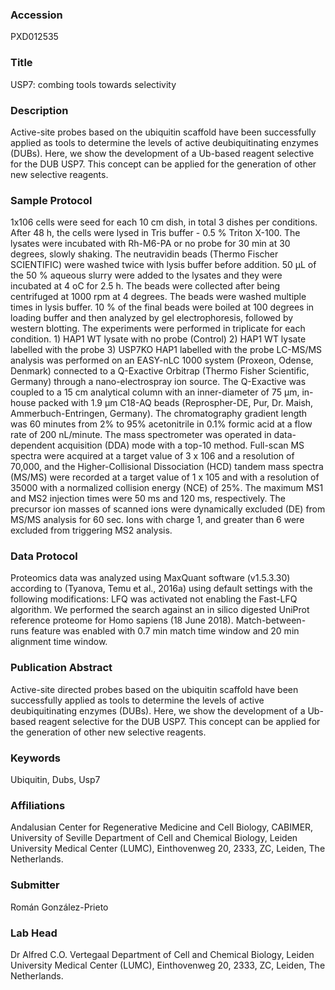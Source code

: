 ### Accession
PXD012535

### Title
USP7: combing tools towards selectivity

### Description
Active-site probes based on the ubiquitin scaffold have been successfully applied as tools to determine the levels of active deubiquitinating enzymes (DUBs). Here, we show the development of a Ub-based reagent selective for the DUB USP7. This concept can be applied for the generation of other new selective reagents.

### Sample Protocol
1x106 cells were seed for each 10 cm dish, in total 3 dishes per conditions. After 48 h, the cells were lysed in Tris buffer - 0.5 % Triton X-100. The lysates were incubated with Rh-M6-PA  or no probe for 30 min at 30 degrees, slowly shaking. The neutravidin beads (Thermo Fischer SCIENTIFIC) were washed twice with lysis buffer before addition. 50 µL of the 50 % aqueous slurry were added to the lysates and they were incubated at 4 oC for 2.5 h. The beads were collected after being centrifuged at 1000 rpm at 4 degrees. The beads were washed multiple times in lysis buffer. 10 % of the final beads were boiled at 100 degrees in loading buffer and then analyzed by gel electrophoresis, followed by western blotting. The experiments were performed in triplicate for each condition.  1) HAP1 WT lysate with no probe (Control) 2) HAP1 WT lysate labelled with the probe 3) USP7KO HAP1 labelled with the probe    LC-MS/MS analysis was performed on an EASY-nLC 1000 system (Proxeon, Odense, Denmark) connected to a Q-Exactive Orbitrap (Thermo Fisher Scientific, Germany) through a nano-electrospray ion source. The Q-Exactive was coupled to a 15 cm analytical column with an inner-diameter of 75 μm, in-house packed with 1.9 μm C18-AQ beads (Reprospher-DE, Pur, Dr. Maish, Ammerbuch-Entringen, Germany). The chromatography gradient length was 60 minutes from 2% to 95% acetonitrile in 0.1% formic acid at a flow rate of 200 nL/minute. The mass spectrometer was operated in data-dependent acquisition (DDA) mode with a top-10 method. Full-scan MS spectra were acquired at a target value of 3 x 106 and a resolution of 70,000, and the Higher-Collisional Dissociation (HCD) tandem mass spectra (MS/MS) were recorded at a target value of 1 x 105 and with a resolution of 35000 with a normalized collision energy (NCE) of 25%. The maximum MS1 and MS2 injection times were 50 ms and 120 ms, respectively. The precursor ion masses of scanned ions were dynamically excluded (DE) from MS/MS analysis for 60 sec. Ions with charge 1, and greater than 6 were excluded from triggering MS2 analysis.

### Data Protocol
Proteomics data was analyzed using MaxQuant  software (v1.5.3.30) according to (Tyanova, Temu et al., 2016a) using default settings with the following modifications: LFQ was activated not enabling the Fast-LFQ algorithm. We performed the search against an in silico digested UniProt reference proteome for Homo sapiens (18 June 2018). Match-between- runs feature was enabled with 0.7 min match time window and 20 min alignment time window.

### Publication Abstract
Active-site directed probes based on the ubiquitin scaffold have been successfully applied as tools to determine the levels of active deubiquitinating enzymes (DUBs). Here, we show the development of a Ub-based reagent selective for the DUB USP7. This concept can be applied for the generation of other new selective reagents.

### Keywords
Ubiquitin, Dubs, Usp7

### Affiliations
Andalusian Center for Regenerative Medicine and Cell Biology, CABIMER, University of Seville
Department of Cell and Chemical Biology, Leiden University Medical Center (LUMC), Einthovenweg 20, 2333, ZC, Leiden, The Netherlands.

### Submitter
Román González-Prieto

### Lab Head
Dr Alfred C.O. Vertegaal
Department of Cell and Chemical Biology, Leiden University Medical Center (LUMC), Einthovenweg 20, 2333, ZC, Leiden, The Netherlands.



